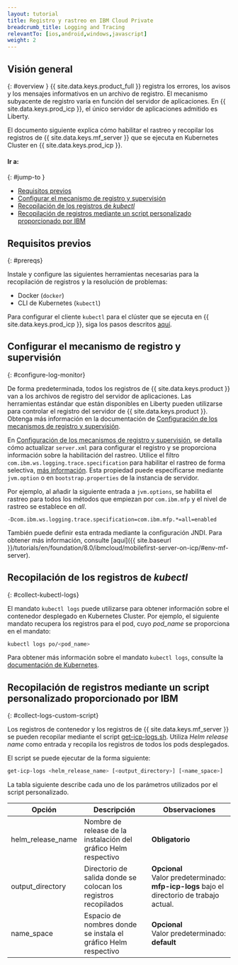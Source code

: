 ```yaml
---
layout: tutorial
title: Registro y rastreo en IBM Cloud Private
breadcrumb_title: Logging and Tracing
relevantTo: [ios,android,windows,javascript]
weight: 2
---
```

<!-- NLS_CHARSET=UTF-8 -->
## Visión general
{: #overview }
{{ site.data.keys.product_full }} registra los errores, los avisos y los mensajes informativos en un archivo de registro. El mecanismo subyacente de registro varía en función del servidor de aplicaciones. En {{ site.data.keys.prod_icp }}, el único servidor de aplicaciones admitido es Liberty.

El documento siguiente explica cómo habilitar el rastreo y recopilar los registros de {{ site.data.keys.mf_server }} que se ejecuta en Kubernetes Cluster en {{ site.data.keys.prod_icp }}.


#### Ir a:
{: #jump-to }
* [Requisitos previos](#prereqs)
* [Configurar el mecanismo de registro y supervisión](#configure-log-monitor)
* [Recopilación de los registros de *kubectl*](#collect-kubectl-logs)
* [Recopilación de registros mediante un script personalizado proporcionado por IBM](#collect-logs-custom-script)


## Requisitos previos
{: #prereqs}

Instale y configure las siguientes herramientas necesarias para la recopilación de registros y la resolución de problemas:
* Docker (`docker`)
* CLI de Kubernetes (`kubectl`)

Para configurar el cliente `kubectl` para el clúster que se ejecuta en {{ site.data.keys.prod_icp }}, siga los pasos descritos [aquí](https://www.ibm.com/support/knowledgecenter/en/SSBS6K_2.1.0/manage_cluster/cfc_cli.html).


## Configurar el mecanismo de registro y supervisión
{: #configure-log-monitor}

De forma predeterminada, todos los registros de {{ site.data.keys.product }} van a los archivos de registro del servidor de aplicaciones. Las herramientas estándar que están disponibles en Liberty pueden utilizarse para controlar el registro del servidor de {{ site.data.keys.product }}. Obtenga más información en la documentación de [Configuración de los mecanismos de registro y supervisión](https://www.ibm.com/support/knowledgecenter/en/SSHS8R_8.0.0/com.ibm.worklight.installconfig.doc/admin/r_logging_and_monitoring_mechanisms.html).

En [Configuración de los mecanismos de registro y supervisión](https://www.ibm.com/support/knowledgecenter/en/SSHS8R_8.0.0/com.ibm.worklight.installconfig.doc/admin/r_logging_and_monitoring_mechanisms.html), se detalla cómo actualizar `server.xml` para configurar el registro y se proporciona información sobre la habilitación del rastreo. Utilice el filtro `com.ibm.ws.logging.trace.specification` para habilitar el rastreo de forma selectiva, [más información](https://www.ibm.com/support/knowledgecenter/en/SSEQTP_8.5.5/com.ibm.websphere.wlp.doc/ae/rwlp_logging.html). Esta propiedad puede especificarse mediante `jvm.option` o en `bootstrap.properties` de la instancia de servidor.

Por ejemplo, al añadir la siguiente entrada a `jvm.options`, se habilita el rastreo para todos los métodos que empiezan por `com.ibm.mfp` y el nivel de rastreo se establece en *all*.
```
-Dcom.ibm.ws.logging.trace.specification=com.ibm.mfp.*=all=enabled
```
 También puede definir esta entrada mediante la configuración JNDI. Para obtener más información, consulte [aquí]({{ site.baseurl }}/tutorials/en/foundation/8.0/ibmcloud/mobilefirst-server-on-icp/#env-mf-server).


## Recopilación de los registros de *kubectl*
{: #collect-kubectl-logs}

El mandato `kubectl logs` puede utilizarse para obtener información sobre el contenedor desplegado en Kubernetes Cluster. Por ejemplo, el siguiente mandato recupera los registros para el pod, cuyo *pod_name* se proporciona en el mandato:

```bash
kubectl logs po/<pod_name>
```
Para obtener más información sobre el mandato `kubectl logs`, consulte la [documentación de Kubernetes](https://kubernetes-v1-4.github.io/docs/user-guide/kubectl/kubectl_logs/).

## Recopilación de registros mediante un script personalizado proporcionado por IBM
{: #collect-logs-custom-script}

Los registros de contenedor y los registros de {{ site.data.keys.mf_server }} se pueden recopilar mediante el script [get-icp-logs.sh](get-icp-logs.sh). Utiliza *Helm release name* como entrada y recopila los registros de todos los pods desplegados.

El script se puede ejecutar de la forma siguiente:
```bash
get-icp-logs <helm_release_name> [<output_directory>] [<name_space>]
```
La tabla siguiente describe cada uno de los parámetros utilizados por el script personalizado.

| Opción | Descripción | Observaciones |
|--------|-------------|---------|
| helm_release_name | Nombre de release de la instalación del gráfico Helm respectivo | **Obligatorio** |
| output_directory | Directorio de salida donde se colocan los registros recopilados | **Opcional**<br/>Valor predeterminado: **mfp-icp-logs** bajo el directorio de trabajo actual. |
| name_space | Espacio de nombres donde se instala el gráfico Helm respectivo | **Opcional**<br/>Valor predeterminado: **default** |
